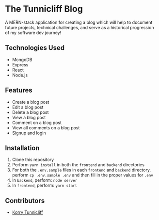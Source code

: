 # The Tunnicliff Blog

A MERN-stack application for creating a blog which will help to document future projects, technical challenges, and serve as a historical progression of my software dev journey!

## Technologies Used
- MongoDB
- Express
- React
- Node.js

## Features
- Create a blog post
- Edit a blog post
- Delete a blog post
- View a blog post
- Comment on a blog post
- View all comments on a blog post
- Signup and login

## Installation
1. Clone this repository
2. Perform `yarn install` in both the `frontend` and `backend` directories
3. For both the `.env.sample` files in each `frontend` and `backend` directory, perform `cp .env.sample .env` and then fill in the proper values for `.env`
4. In `backend`, perform: `node server`
5. In `frontend`, perform: `yarn start` 

## Contributors
- [Korry Tunnicliff](https://github.com/force10269)
